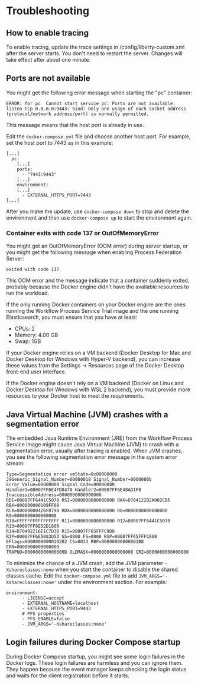 # Troubleshooting

## How to enable tracing

   To enable tracing, update the trace settings in <local workspace>/config/liberty-custom.xml after the server starts.  You don't need to restart the server. Changes will take effect after about one minute.

## Ports are not available

You might get the following error message when starting the "pc" container:

```
ERROR: for pc  Cannot start service pc: Ports are not available: listen tcp 0.0.0.0:9443: bind: Only one usage of each socket address (protocol/network address/port) is normally permitted.
```

This message means that the host port is already in use.

Edit the `docker-compose.yml` file and choose another host port. For example, set the host port to 7443 as in this example:

```
[...]
  pc:
    [...]    
    ports:
      - "7443:9443"
    [...] 
    environment:
    [...] 
      - EXTERNAL_HTTPS_PORT=7443
[...]
```

 After you make the update, use `docker-compose down` to stop and delete the environment and then use  `docker-compose up` to start the environment again.

### Container exits with code 137 or OutOfMemoryError

You might get an OutOfMemoryError (OOM error) during server startup, or you might get the following message when enabling Process Federation Server:

```
exited with code 137
```

This OOM error and the message indicate that a container suddenly exited, probably because the Docker engine didn't have the available resources to run the workload. 

If the only running Docker containers on your Docker engine are the ones running the Workflow Process Service Trial image and the one running Elasticsearch, you must ensure that you have at least:
- CPUs: 2
- Memory: 4.00 GB
- Swap: 1GB

If your Docker engine relies on a VM backend (Docker Desktop for Mac and Docker Desktop for Windows with Hyper-V backend), you can increase these values from the Settings -> Resources page of the Docker Desktop front-end user interface. 

If the Docker engine doesn't rely on a VM backend (Docker on Linux and Docker Desktop for Windows with WSL 2 backend), you must provide more resources to your Docker host to meet the requirements.

## Java Virtual Machine (JVM) crashes with a segmentation error

The embedded Java Runtime Environment (JRE) from the Workflow Process Service image might cause Java Virtual Machine (JVM) to crash with a segmentation error, usually after tracing is enabled. When JVM crashes, you see the following segmentation error message in the system error stream:

```
Type=Segmentation error vmState=0x00000000
J9Generic_Signal_Number=00000018 Signal_Number=0000000b Error_Value=00000000 Signal_Code=00000080
Handler1=00007FF6E4FD8470 Handler2=00007FF6E48AD1F0 InaccessibleAddress=0000000000000000
RDI=00007FF6441C5070 RSI=0000000000000000 RAX=D704122B2A002CB5 RBX=000000000109FF00
RCX=00000000426F8790 RDX=0000000000000000 R8=0000000000000000 R9=0000000000000000
R10=FFFFFFFFFFFFFFFF R11=0000000000000000 R12=00007FF6441C5070 R13=00007FF6E52D1800
R14=D70492216E1C7D3D R15=00007FF65FFFC9D0
RIP=00007FF6E5083D53 GS=0000 FS=0000 RSP=00007FF65FFFC600
EFlags=0000000000010202 CS=0033 RBP=00000000000001B8 ERR=0000000000000000
TRAPNO=000000000000000D OLDMASK=0000000000000000 CR2=0000000000000000

```

To minimize the chance of a JVM crash, add the JVM parameter `-Xshareclasses:none` when you start the container to disable the shared classes cache. Edit the `docker-compose.yml` file to add `JVM_ARGS='-Xshareclasses:none'` under the environment section. For example:

```
environment:
      - LICENSE=accept
      - EXTERNAL_HOSTNAME=localhost
      - EXTERNAL_HTTPS_PORT=9443
      # PFS properties
      - PFS_ENABLE=false
      - JVM_ARGS='-Xshareclasses:none'
```

## Login failures during Docker Compose startup

During Docker Compose startup, you might see some login failures in the Docker logs. These login failures are harmless and you can ignore them. They happen because the event manager keeps checking the login status and waits for the client registration before it starts. 

